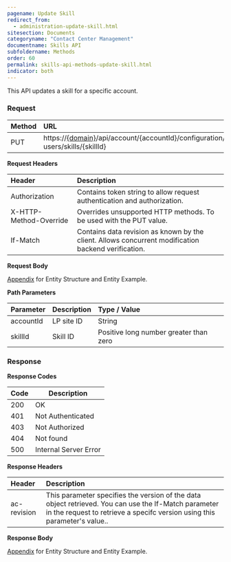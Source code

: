 ```yaml
---
pagename: Update Skill
redirect_from:
  - administration-update-skill.html
sitesection: Documents
categoryname: "Contact Center Management"
documentname: Skills API
subfoldername: Methods
order: 60
permalink: skills-api-methods-update-skill.html
indicator: both
---
```


This API updates a skill for a specific account.

### Request

| Method | URL|
 |:--------- | :-------- |
 |PUT|  https://[{domain}](/agent-domain-domain-api.html)/api/account/{accountId}/configuration/le-users/skills/{skillId}|

**Request Headers**

 |Header | Description|
 |:-------  | :------------  |
  |Authorization | Contains token string to allow request authentication and authorization.  |
  |X-HTTP-Method-Override|  Overrides unsupported HTTP methods.  To be used with the PUT value. |
  |If-Match  |Contains data revision as known by the client. Allows concurrent modification backend verification.  |

**Request Body**

[Appendix](administration-skills-appendix.html) for Entity Structure and Entity Example.

**Path Parameters**

| Parameter   |   Description   |  Type / Value |
 |:----------- |  :------------  | :--------------|
| accountId   |   LP site ID    |  String  |
| skillId    |    Skill ID      |  Positive long number greater than zero |

### Response

**Response Codes**

| Code | Description           |
|------|-----------------------|
| 200  | OK                    |
| 401  | Not Authenticated     |
| 403  | Not Authorized        |
| 404  | Not found             |
| 500  | Internal Server Error |

**Response Headers**

 |Header  |Description |
| :-------  | :-----  |
| ac-revision | This parameter specifies the version of the data object retrieved. You can use the If-Match parameter in the request to retrieve a specifc version using this parameter's value.. |

**Response Body**

[Appendix](administration-skills-appendix.html) for Entity Structure and Entity Example.